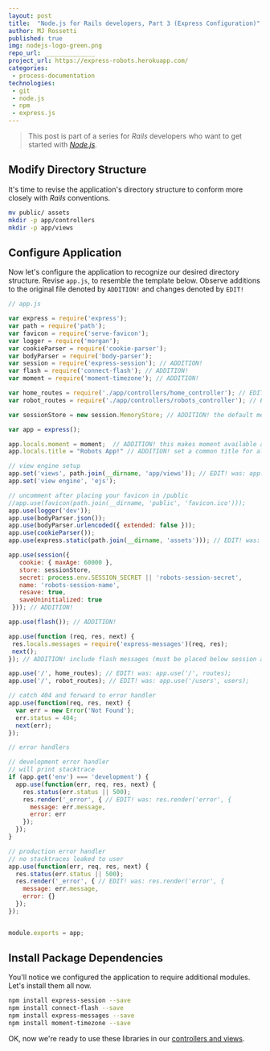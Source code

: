 ```yaml
---
layout: post
title:  "Node.js for Rails developers, Part 3 (Express Configuration)"
author: MJ Rossetti
published: true
img: nodejs-logo-green.png
repo_url: ______________
project_url: https://express-robots.herokuapp.com/
categories:
 - process-documentation
technologies:
 - git
 - node.js
 - npm
 - express.js
---
```


> This post is part of a series for *Rails* developers who want to get started with [*Node.js*](https://nodejs.org/en/).


## Modify Directory Structure

It's time to revise the application's directory structure to conform more closely with *Rails* conventions.

```` sh
mv public/ assets
mkdir -p app/controllers
mkdir -p app/views
````

## Configure Application

Now let's configure the application to recognize our desired directory structure.
 Revise `app.js`, to resemble the template below. Observe additions to the original file denoted by `ADDITION!` and changes denoted by `EDIT!`

```` js
// app.js

var express = require('express');
var path = require('path');
var favicon = require('serve-favicon');
var logger = require('morgan');
var cookieParser = require('cookie-parser');
var bodyParser = require('body-parser');
var session = require('express-session'); // ADDITION!
var flash = require('connect-flash'); // ADDITION!
var moment = require('moment-timezone'); // ADDITION!

var home_routes = require('./app/controllers/home_controller'); // EDIT! was: var routes = require('./routes/index');
var robot_routes = require('./app/controllers/robots_controller'); // EDIT! was: var users = require('./routes/users');

var sessionStore = new session.MemoryStore; // ADDITION! the default memory store for development applications

var app = express();

app.locals.moment = moment;  // ADDITION! this makes moment available as a variable in every EJS page
app.locals.title = "Robots App!" // ADDITION! set a common title for all EJS views

// view engine setup
app.set('views', path.join(__dirname, 'app/views')); // EDIT! was: app.set('views', path.join(__dirname, 'views'));
app.set('view engine', 'ejs');

// uncomment after placing your favicon in /public
//app.use(favicon(path.join(__dirname, 'public', 'favicon.ico')));
app.use(logger('dev'));
app.use(bodyParser.json());
app.use(bodyParser.urlencoded({ extended: false }));
app.use(cookieParser());
app.use(express.static(path.join(__dirname, 'assets'))); // EDIT! was: app.use(express.static(path.join(__dirname, 'public')));

app.use(session({
   cookie: { maxAge: 60000 },
   store: sessionStore,
   secret: process.env.SESSION_SECRET || 'robots-session-secret',
   name: 'robots-session-name',
   resave: true,
   saveUninitialized: true
 })); // ADDITION!

app.use(flash()); // ADDITION!

app.use(function (req, res, next) {
 res.locals.messages = require('express-messages')(req, res);
 next();
}); // ADDITION! include flash messages (must be placed below session and cookie parser, and above ... app.use('/', routes);)

app.use('/', home_routes); // EDIT! was: app.use('/', routes);
app.use('/', robot_routes); // EDIT! was: app.use('/users', users);

// catch 404 and forward to error handler
app.use(function(req, res, next) {
  var err = new Error('Not Found');
  err.status = 404;
  next(err);
});

// error handlers

// development error handler
// will print stacktrace
if (app.get('env') === 'development') {
  app.use(function(err, req, res, next) {
    res.status(err.status || 500);
    res.render('_error', { // EDIT! was: res.render('error', {
      message: err.message,
      error: err
    });
  });
}

// production error handler
// no stacktraces leaked to user
app.use(function(err, req, res, next) {
  res.status(err.status || 500);
  res.render('_error', { // EDIT! was: res.render('error', {
    message: err.message,
    error: {}
  });
});


module.exports = app;
````

## Install Package Dependencies

You'll notice we configured the application to require additional modules. Let's install them all now.

```` sh
npm install express-session --save
npm install connect-flash --save
npm install express-messages --save
npm install moment-timezone --save
````

OK, now we're ready to use these libraries in our [controllers and views](/process-documentation/2016/04/09/node-for-rails-developers-part-4-express-views-and-controllers/).
